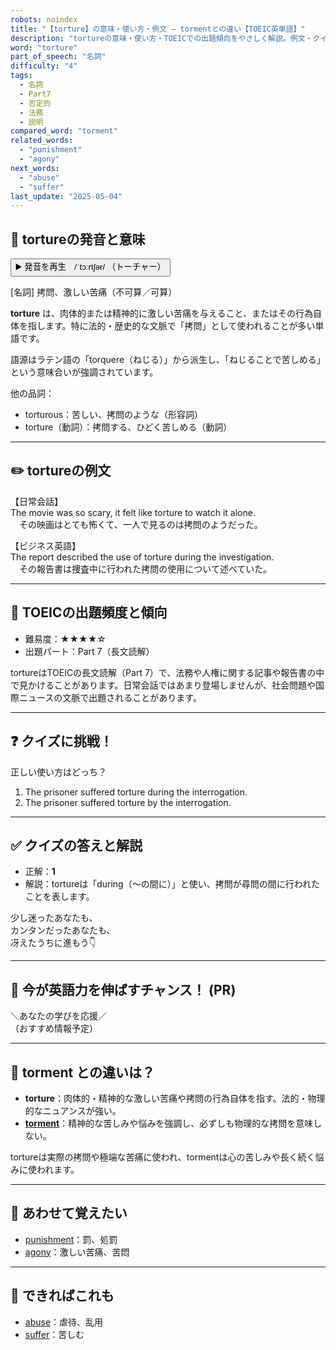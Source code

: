 ```yaml
---
robots: noindex
title: "【torture】の意味・使い方・例文 ― tormentとの違い【TOEIC英単語】"
description: "tortureの意味・使い方・TOEICでの出題傾向をやさしく解説。例文・クイズ付きでtormentとの違いもわかりやすく学べます。"
word: "torture"
part_of_speech: "名詞"
difficulty: "4"
tags:
  - 名詞
  - Part7
  - 否定的
  - 法務
  - 説明
compared_word: "torment"
related_words:
  - "punishment"
  - "agony"
next_words:
  - "abuse"
  - "suffer"
last_update: "2025-05-04"
---
```


## 🔰 tortureの発音と意味

<button class="play-audio" onclick="playTTS('torture')">
  <span class="play-audio-main">
    ▶️ 発音を再生　/ˈtɔːrtʃər/
  </span>
  <span class="play-audio-sub">
    （トーチャー）
  </span>
</button>

[名詞] 拷問、激しい苦痛（不可算／可算）

**torture** は、肉体的または精神的に激しい苦痛を与えること、またはその行為自体を指します。特に法的・歴史的な文脈で「拷問」として使われることが多い単語です。

語源はラテン語の「torquere（ねじる）」から派生し、「ねじることで苦しめる」という意味合いが強調されています。

他の品詞：  
- torturous：苦しい、拷問のような（形容詞）
- torture（動詞）：拷問する、ひどく苦しめる（動詞）

---

## ✏️ tortureの例文

【日常会話】  
The movie was so scary, it felt like torture to watch it alone.  
　その映画はとても怖くて、一人で見るのは拷問のようだった。

【ビジネス英語】  
The report described the use of torture during the investigation.  
　その報告書は捜査中に行われた拷問の使用について述べていた。

---

## 🎯 TOEICの出題頻度と傾向

- 難易度：★★★★☆
- 出題パート：Part 7（長文読解）

tortureはTOEICの長文読解（Part 7）で、法務や人権に関する記事や報告書の中で見かけることがあります。日常会話ではあまり登場しませんが、社会問題や国際ニュースの文脈で出題されることがあります。

---

## ❓ クイズに挑戦！

正しい使い方はどっち？

1. The prisoner suffered torture during the interrogation.  
2. The prisoner suffered torture by the interrogation.

---

## ✅ クイズの答えと解説

- 正解：**1**
- 解説：tortureは「during（～の間に）」と使い、拷問が尋問の間に行われたことを表します。

少し迷ったあなたも、  
カンタンだったあなたも、  
冴えたうちに進もう👇️

---

## 🚀 今が英語力を伸ばすチャンス！ (PR)

<div class="info-center">
＼あなたの学びを応援／<br>  
（おすすめ情報予定）
</div>

---

## 🤔  torment との違いは？

- **torture**：肉体的・精神的な激しい苦痛や拷問の行為自体を指す。法的・物理的なニュアンスが強い。
- **[torment](/word/torment/)**：精神的な苦しみや悩みを強調し、必ずしも物理的な拷問を意味しない。

tortureは実際の拷問や極端な苦痛に使われ、tormentは心の苦しみや長く続く悩みに使われます。

---

## 🧩 あわせて覚えたい

- [punishment](/word/punishment/)：罰、処罰
- [agony](/word/agony/)：激しい苦痛、苦悶

---

## 📖 できればこれも

- [abuse](/word/abuse/)：虐待、乱用
- [suffer](/word/suffer/)：苦しむ

<!-- cvid: aid48_bid37 -->
